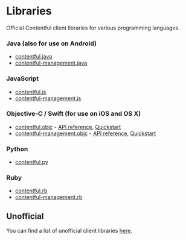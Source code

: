 # Libraries

Official Contentful client libraries for various programming languages.

### Java (also for use on Android)

- [contentful.java](https://github.com/contentful/contentful.java)
- [contentful-management.java](https://github.com/contentful/contentful-management.java)

### JavaScript

- [contentful.js](https://github.com/contentful/contentful.js)
- [contentful-management.js](https://github.com/contentful/contentful-management.js)

### Objective-C / Swift (for use on iOS and OS X)

- [contentful.objc](https://github.com/contentful/contentful.objc) - [API reference](http://cocoadocs.org/docsets/ContentfulDeliveryAPI), [Quickstart](/developers/documentation/tutorials/ios/cda-sdk/)
- [contentful-management.objc](https://github.com/contentful/contentful-management.objc) - [API reference](http://cocoadocs.org/docsets/ContentfulManagementAPI), [Quickstart](/developers/documentation/tutorials/ios/cma-sdk/)

### Python

- [contentful.py](https://github.com/contentful/contentful.py)

### Ruby

- [contentful.rb](https://github.com/contentful/contentful.rb)
- [contentful-management.rb](https://github.com/contentful/contentful-management.rb)

## Unofficial

You can find a list of unofficial client libraries
[here](https://github.com/contentful-labs/awesome-contentful#sdks).
